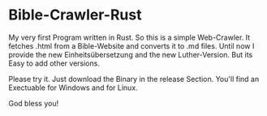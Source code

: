 # Bible-Crawler-Rust

My very first Program written in Rust.
So this is a simple Web-Crawler.
It fetches .html from a Bible-Website and converts it to .md files.
Until now I provide the new Einheitsübersetzung and the new Luther-Version.
But its Easy to add other versions.

Please try it.
Just download the Binary in the release Section. You'll find an Exectuable for Windows and for Linux.

God bless you!
